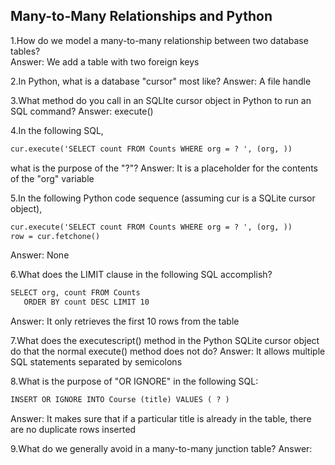 ## Many-to-Many Relationships and Python
1.How do we model a many-to-many relationship between two database tables?  
Answer: We add a table with two foreign keys  

2.In Python, what is a database "cursor" most like?
Answer: A file handle

3.What method do you call in an SQLIte cursor object in Python to run an SQL command?
Answer: execute()

4.In the following SQL,
```html
cur.execute('SELECT count FROM Counts WHERE org = ? ', (org, ))
```
what is the purpose of the "?"?
Answer: It is a placeholder for the contents of the "org" variable

5.In the following Python code sequence (assuming cur is a SQLite cursor object),
```html
cur.execute('SELECT count FROM Counts WHERE org = ? ', (org, ))
row = cur.fetchone()
```
Answer: None

6.What does the LIMIT clause in the following SQL accomplish?  
```html
SELECT org, count FROM Counts
   ORDER BY count DESC LIMIT 10
```
Answer: It only retrieves the first 10 rows from the table

7.What does the executescript() method in the Python SQLite cursor object do that the normal execute() method does not do?
Answer: It allows multiple SQL statements separated by semicolons

8.What is the purpose of "OR IGNORE" in the following SQL:  
```html
INSERT OR IGNORE INTO Course (title) VALUES ( ? )
```
Answer: It makes sure that if a particular title is already in the table, there are no duplicate rows inserted

9.What do we generally avoid in a many-to-many junction table?
Answer: 
